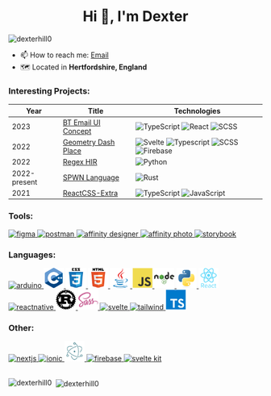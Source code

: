 <h1 align="center">Hi 👋, I'm Dexter</h1>
<p align="left">
  <img src="https://komarev.com/ghpvc/?username=dexterhill0&label=Profile%20views&color=0e75b6&style=flat" alt="dexterhill0" />
</p>

- 📫 How to reach me: [Email](mailto:dexterhill00@gmail.com "dexterhill00@gmail.com")
- 🗺️ Located in **Hertfordshire, England**

<h3 align="left">Interesting Projects:</h3>

| Year         | Title                                                                                       | Technologies                                                                                                                                                                                                                                                                                                                                                |
| ------------ | ------------------------------------------------------------------------------------------- | ----------------------------------------------------------------------------------------------------------------------------------------------------------------------------------------------------------------------------------------------------------------------------------------------------------------------------------------------------------- |
| 2023         | [BT Email UI Concept](https://github.com/DexterHill0/bt-email-ui-concept "POC BT Email UI") | ![TypeScript](https://img.shields.io/badge/-TypeScript-black?style=flat-square&logo=typescript) ![React](https://img.shields.io/badge/-React%20JS-black?style=flat-square&logo=react) ![SCSS](https://img.shields.io/badge/-SASS-black?style=flat-square&logo=sass)                                                                                         |
| 2022         | [Geometry Dash Place](https://github.com/FlowVix/gd-place "GD Place")                       | ![Svelte](https://img.shields.io/badge/-Svelte-black?style=flat-square&logo=svelte) ![Typescript](https://img.shields.io/badge/-Typescript-black?style=flat-square&logo=typescript) ![SCSS](https://img.shields.io/badge/-SASS-black?style=flat-square&logo=sass) ![Firebase](https://img.shields.io/badge/-Firebase-black?style=flat-square&logo=firebase) |
| 2022         | [Regex HIR](https://github.com/DexterHill0/regex_hir "Regex HIR")                           | ![Python](https://img.shields.io/badge/-Python-black?style=flat-square&logo=python)                                                                                                                                                                                                                                                                         |
| 2022-present | [SPWN Language](https://github.com/Spu7Nix/SPWN-language/tree/RWRT%C2%B2 "SPWN")            | ![Rust](https://img.shields.io/badge/-Rust-black?style=flat-square&logo=rust)                                                                                                                                                                                                                                                                               |
| 2021         | [ReactCSS-Extra](https://github.com/DexterHill0/reactcss-extra "ReactCSS-Extra")            | ![TypeScript](https://img.shields.io/badge/-TypeScript-black?style=flat-square&logo=typescript) ![JavaScript](https://img.shields.io/badge/-JavaScript-black?style=flat-square&logo=javascript)                                                                                                                                                             |

<h3 align="left">Tools:</h3>
<a href="https://www.figma.com/" target="_blank" rel="noreferrer">
    <img src="https://www.vectorlogo.zone/logos/figma/figma-icon.svg" alt="figma" width="40" height="40" />
  </a>
  <a href="https://postman.com" target="_blank" rel="noreferrer">
    <img src="https://www.vectorlogo.zone/logos/getpostman/getpostman-icon.svg" alt="postman" width="40" height="40" />
  </a>
  <a href="https://affinity.serif.com/en-gb/designer/" target="_blank" rel="noreferrer">
    <img src="https://upload.wikimedia.org/wikipedia/commons/thumb/3/3c/Affinity_Designer_2-logo.svg/1200px-Affinity_Designer_2-logo.svg.png" alt="affinity designer" width="40" height="40" />
  </a>
  <a href="https://affinity.serif.com/en-gb/photo/" target="_blank" rel="noreferrer">
    <img src="https://upload.wikimedia.org/wikipedia/commons/5/59/Logo_AffinityPhoto.svg" alt="affinity photo" width="40" height="40" />
  </a>
  <a href="https://storybook.js.org/" target="_blank" rel="noreferrer">
    <img src="https://avatars.githubusercontent.com/u/22632046?s=200&v=4" alt="storybook" width="40" height="40" />
  </a>
<h3 align="left">Languages:</h3>
<p align="left">
  <a href="https://www.arduino.cc/" target="_blank" rel="noreferrer">
    <img src="https://cdn.worldvectorlogo.com/logos/arduino-1.svg" alt="arduino" width="40" height="40" />
  </a>
  <a href="https://www.w3schools.com/cpp/" target="_blank" rel="noreferrer">
    <img src="https://raw.githubusercontent.com/devicons/devicon/master/icons/cplusplus/cplusplus-original.svg" alt="cplusplus" width="40" height="40" />
  </a>
  <a href="https://www.w3schools.com/css/" target="_blank" rel="noreferrer">
    <img src="https://raw.githubusercontent.com/devicons/devicon/master/icons/css3/css3-original-wordmark.svg" alt="css3" width="40" height="40" />
  </a>
  <a href="https://www.w3.org/html/" target="_blank" rel="noreferrer">
    <img src="https://raw.githubusercontent.com/devicons/devicon/master/icons/html5/html5-original-wordmark.svg" alt="html5" width="40" height="40" />
  </a>
  <a href="https://www.java.com" target="_blank" rel="noreferrer">
    <img src="https://raw.githubusercontent.com/devicons/devicon/master/icons/java/java-original.svg" alt="java" width="40" height="40" />
  </a>
  <a href="https://developer.mozilla.org/en-US/docs/Web/JavaScript" target="_blank" rel="noreferrer">
    <img src="https://raw.githubusercontent.com/devicons/devicon/master/icons/javascript/javascript-original.svg" alt="javascript" width="40" height="40" />
  </a>
  <a href="https://nodejs.org" target="_blank" rel="noreferrer">
    <img src="https://raw.githubusercontent.com/devicons/devicon/master/icons/nodejs/nodejs-original-wordmark.svg" alt="nodejs" width="40" height="40" />
  </a>
  
  <a href="https://www.python.org" target="_blank" rel="noreferrer">
    <img src="https://raw.githubusercontent.com/devicons/devicon/master/icons/python/python-original.svg" alt="python" width="40" height="40" />
  </a>
  <a href="https://reactjs.org/" target="_blank" rel="noreferrer">
    <img src="https://raw.githubusercontent.com/devicons/devicon/master/icons/react/react-original-wordmark.svg" alt="react" width="40" height="40" />
  </a>
  <a href="https://reactnative.dev/" target="_blank" rel="noreferrer">
    <img src="https://reactnative.dev/img/header_logo.svg" alt="reactnative" width="40" height="40" />
  </a>
  <a href="https://www.rust-lang.org" target="_blank" rel="noreferrer">
    <img src="https://raw.githubusercontent.com/devicons/devicon/master/icons/rust/rust-plain.svg" alt="rust" width="40" height="40" />
  </a>
  <a href="https://sass-lang.com" target="_blank" rel="noreferrer">
    <img src="https://raw.githubusercontent.com/devicons/devicon/master/icons/sass/sass-original.svg" alt="sass" width="40" height="40" />
  </a>
  <a href="https://svelte.dev" target="_blank" rel="noreferrer">
    <img src="https://upload.wikimedia.org/wikipedia/commons/1/1b/Svelte_Logo.svg" alt="svelte" width="40" height="40" />
  </a>
  <a href="https://tailwindcss.com/" target="_blank" rel="noreferrer">
    <img src="https://www.vectorlogo.zone/logos/tailwindcss/tailwindcss-icon.svg" alt="tailwind" width="40" height="40" />
  </a>
  <a href="https://www.typescriptlang.org/" target="_blank" rel="noreferrer">
    <img src="https://raw.githubusercontent.com/devicons/devicon/master/icons/typescript/typescript-original.svg" alt="typescript" width="40" height="40" />
  </a>
</p>
<h3 align="left">Other:</h3>
  <a href="https://nextjs.org/" target="_blank" rel="noreferrer">
    <img src="https://cdn.worldvectorlogo.com/logos/nextjs-2.svg" alt="nextjs" width="40" height="40" />
  </a>
  <a href="https://ionicframework.com" target="_blank" rel="noreferrer">
    <img src="https://upload.wikimedia.org/wikipedia/commons/d/d1/Ionic_Logo.svg" alt="ionic" width="40" height="40" />
  </a>
  <a href="https://www.electronjs.org" target="_blank" rel="noreferrer">
    <img src="https://raw.githubusercontent.com/devicons/devicon/master/icons/electron/electron-original.svg" alt="electron" width="40" height="40" />
  </a>
  <a href="https://firebase.google.com/" target="_blank" rel="noreferrer">
    <img src="https://www.vectorlogo.zone/logos/firebase/firebase-icon.svg" alt="firebase" width="40" height="40" />
  </a>
  <a href="https://kit.svelte.dev/" target="_blank" rel="noreferrer">
    <img src="https://upload.wikimedia.org/wikipedia/commons/1/1b/Svelte_Logo.svg" alt="svelte kit" width="35" height="40" />
  </a>
<br/><br/>
  
<p>
  <img align="left" src="https://github-readme-stats.vercel.app/api/top-langs?username=dexterhill0&show_icons=true&locale=en&layout=compact" alt="dexterhill0" />
</p>
<p>&nbsp; <img align="center" src="https://github-readme-stats.vercel.app/api?username=dexterhill0&show_icons=true&locale=en" alt="dexterhill0" />
</p>

